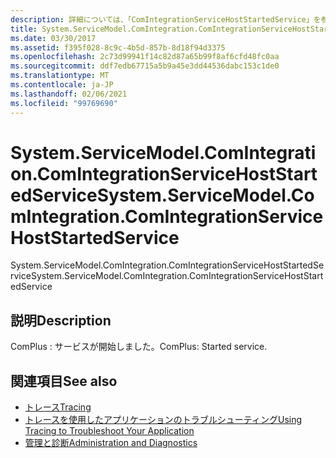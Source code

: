 ```yaml
---
description: 詳細については、「ComIntegrationServiceHostStartedService」を参照してください。
title: System.ServiceModel.ComIntegration.ComIntegrationServiceHostStartedService
ms.date: 03/30/2017
ms.assetid: f395f028-8c9c-4b5d-857b-8d18f94d3375
ms.openlocfilehash: 2c73d99941f14c82d87a65b99f8af6cfd48fc0aa
ms.sourcegitcommit: ddf7edb67715a5b9a45e3dd44536dabc153c1de0
ms.translationtype: MT
ms.contentlocale: ja-JP
ms.lasthandoff: 02/06/2021
ms.locfileid: "99769690"
---
```

# <a name="systemservicemodelcomintegrationcomintegrationservicehoststartedservice"></a><span data-ttu-id="6bf23-103">System.ServiceModel.ComIntegration.ComIntegrationServiceHostStartedService</span><span class="sxs-lookup"><span data-stu-id="6bf23-103">System.ServiceModel.ComIntegration.ComIntegrationServiceHostStartedService</span></span>

<span data-ttu-id="6bf23-104">System.ServiceModel.ComIntegration.ComIntegrationServiceHostStartedService</span><span class="sxs-lookup"><span data-stu-id="6bf23-104">System.ServiceModel.ComIntegration.ComIntegrationServiceHostStartedService</span></span>  
  
## <a name="description"></a><span data-ttu-id="6bf23-105">説明</span><span class="sxs-lookup"><span data-stu-id="6bf23-105">Description</span></span>  

 <span data-ttu-id="6bf23-106">ComPlus : サービスが開始しました。</span><span class="sxs-lookup"><span data-stu-id="6bf23-106">ComPlus: Started service.</span></span>  
  
## <a name="see-also"></a><span data-ttu-id="6bf23-107">関連項目</span><span class="sxs-lookup"><span data-stu-id="6bf23-107">See also</span></span>

- [<span data-ttu-id="6bf23-108">トレース</span><span class="sxs-lookup"><span data-stu-id="6bf23-108">Tracing</span></span>](index.md)
- [<span data-ttu-id="6bf23-109">トレースを使用したアプリケーションのトラブルシューティング</span><span class="sxs-lookup"><span data-stu-id="6bf23-109">Using Tracing to Troubleshoot Your Application</span></span>](using-tracing-to-troubleshoot-your-application.md)
- [<span data-ttu-id="6bf23-110">管理と診断</span><span class="sxs-lookup"><span data-stu-id="6bf23-110">Administration and Diagnostics</span></span>](../index.md)
